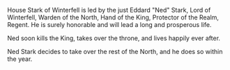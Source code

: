 House Stark of Winterfell is led by the just Eddard "Ned" Stark, Lord of
Winterfell, Warden of the North, Hand of the King, Protector of the Realm,
Regent.  He is surely honorable and will lead a long and prosperous life.

Ned soon kills the King, takes over the throne, and lives happily ever after.

Ned Stark decides to take over the rest of the North, and he does so within the year.
